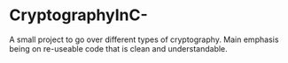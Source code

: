 # CryptographyInC-
A small project to go over different types of cryptography. Main emphasis being on re-useable code that is clean and understandable.
